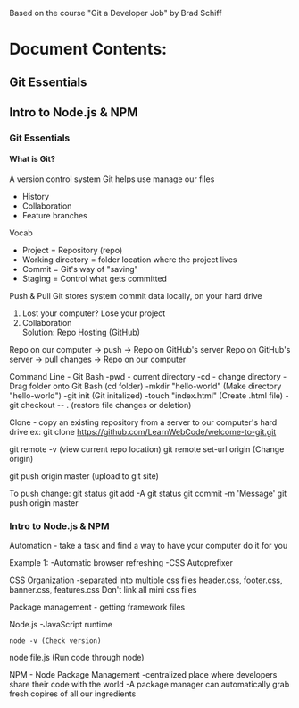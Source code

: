 Based on the course "Git a Developer Job" by Brad Schiff

<h1>Document Contents:</h1>

<h2>Git Essentials</h2>
<h2>Intro to Node.js & NPM</h2>

<h3 id="#git">Git Essentials</h3>

<h4>What is Git?</h4>
  A version control system
  Git helps use manage our files
  <ul>
    <li>History</li>
    <li>Collaboration</li>
    <li>Feature branches</li>
  </ul>
  
  Vocab
  <ul>
    <li>Project = Repository (repo)</li>
    <li>Working directory = folder location where the project lives</li>
    <li>Commit = Git's way of "saving"</li>
    <li>Staging = Control what gets committed</li>
  </ul>

  Push & Pull
  Git stores system commit data locally, on your hard drive
  <ol>
    <li>Lost your computer? Lose your project</li>
    <li>Collaboration</li>
    Solution: Repo Hosting (GitHub)
  </ol>
  
  Repo on our computer -> push -> Repo on GitHub's server
  Repo on GitHub's server -> pull changes -> Repo on our computer
  
  Command Line - Git Bash
    -pwd - current directory
    -cd - change directory
    -Drag folder onto Git Bash (cd <space> folder)
    -mkdir "hello-world" (Make directory "hello-world")
    -git init (Git initalized)
    -touch "index.html" (Create .html file)
    -git checkout -- . (restore file changes or deletion)
 
  Clone - copy an existing repository from a server to our computer's hard drive
    ex: git clone https://github.com/LearnWebCode/welcome-to-git.git
    
  git remote -v (view current repo location)
  git remote set-url origin <github link> (Change origin)
  
  git push origin master (upload to git site)
  
  To push change:
    git status
    git add -A
    git status
    git commit -m 'Message'
    git push origin master
    
  <h3 id="#npm">Intro to Node.js & NPM</h3>
  
  Automation - take a task and find a way to have your computer do it for you
  
  Example 1:
    -Automatic browser refreshing
    -CSS Autoprefixer
 
 CSS Organization
  -separated into multiple css files
  header.css, footer.css, banner.css, features.css
  Don't link all mini css files
  
  Package management - getting framework files
  
  Node.js
    -JavaScript runtime
    
    node -v (Check version)
    
  node file.js (Run code through node)
   
 NPM - Node Package Management
   -centralized place where developers share their code with the world
   -A package manager can automatically grab fresh copires of all our ingredients
   
 
  
